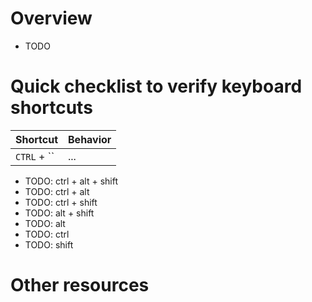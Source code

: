 # Overview
- TODO


# Quick checklist to verify keyboard shortcuts
|Shortcut|Behavior|
|---|---|
|`CTRL` + ``|...|

- TODO: ctrl + alt + shift
- TODO: ctrl + alt
- TODO: ctrl + shift
- TODO: alt + shift
- TODO: alt
- TODO: ctrl
- TODO: shift


# Other resources
